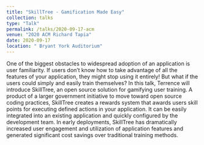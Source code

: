 ```yaml
---
title: "SkillTree - Gamification Made Easy"
collection: talks
type: "Talk"
permalink: /talks/2020-09-17-acm
venue: "2020 ACM Richard Tapia"
date: 2020-09-17
location: " Bryant York Auditorium"
---
```


One of the biggest obstacles to widespread adoption of an application is user familiarity. If users don’t know how to take advantage of all the features of your application,
they might stop using it entirely! But what if the users could simply and easily train themselves? In this talk, Terrence will introduce SkillTree, an open source solution for gamifying user training. A product of a larger government initiative to move toward open source coding practices, SkillTree creates a rewards system that awards users skill points for executing defined actions in your application. It can be easily integrated into an existing application and quickly configured by the
development team. In early deployments, SkillTree has dramatically increased user engagement and utilization of application features and generated significant cost savings
over traditional training methods. 
